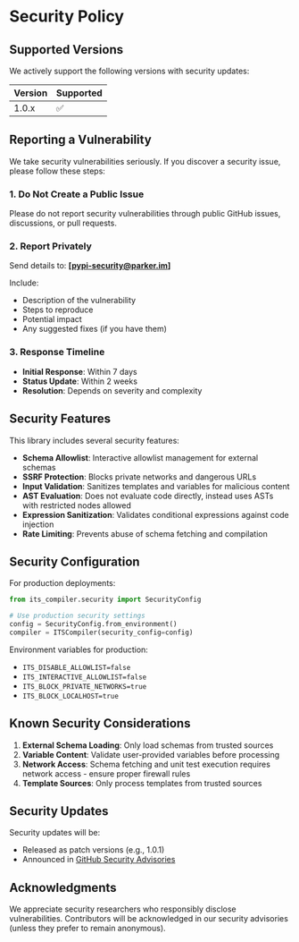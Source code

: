 # Security Policy

## Supported Versions

We actively support the following versions with security updates:

| Version | Supported          |
| ------- | ------------------ |
| 1.0.x   | :white_check_mark: |

## Reporting a Vulnerability

We take security vulnerabilities seriously. If you discover a security issue, please follow these steps:

### 1. **Do Not** Create a Public Issue
Please do not report security vulnerabilities through public GitHub issues, discussions, or pull requests.

### 2. Report Privately
Send details to: **[pypi-security@parker.im]**

Include:
- Description of the vulnerability
- Steps to reproduce
- Potential impact
- Any suggested fixes (if you have them)

### 3. Response Timeline
- **Initial Response**: Within 7 days
- **Status Update**: Within 2 weeks
- **Resolution**: Depends on severity and complexity

## Security Features

This library includes several security features:

- **Schema Allowlist**: Interactive allowlist management for external schemas
- **SSRF Protection**: Blocks private networks and dangerous URLs
- **Input Validation**: Sanitizes templates and variables for malicious content
- **AST Evaluation**: Does not evaluate code directly, instead uses ASTs with restricted nodes allowed
- **Expression Sanitization**: Validates conditional expressions against code injection
- **Rate Limiting**: Prevents abuse of schema fetching and compilation

## Security Configuration

For production deployments:

```python
from its_compiler.security import SecurityConfig

# Use production security settings
config = SecurityConfig.from_environment()
compiler = ITSCompiler(security_config=config)
```

Environment variables for production:
- `ITS_DISABLE_ALLOWLIST=false`
- `ITS_INTERACTIVE_ALLOWLIST=false`
- `ITS_BLOCK_PRIVATE_NETWORKS=true`
- `ITS_BLOCK_LOCALHOST=true`

## Known Security Considerations

1. **External Schema Loading**: Only load schemas from trusted sources
2. **Variable Content**: Validate user-provided variables before processing
3. **Network Access**: Schema fetching and unit test execution requires network access - ensure proper firewall rules
4. **Template Sources**: Only process templates from trusted sources

## Security Updates

Security updates will be:
- Released as patch versions (e.g., 1.0.1)
- Announced in [GitHub Security Advisories](https://github.com/AlexanderParker/its-compiler-python/security/advisories)

## Acknowledgments

We appreciate security researchers who responsibly disclose vulnerabilities. Contributors will be acknowledged in our security advisories (unless they prefer to remain anonymous).
